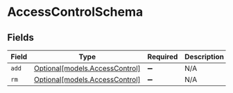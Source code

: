 # AccessControlSchema


## Fields

| Field                                                        | Type                                                         | Required                                                     | Description                                                  |
| ------------------------------------------------------------ | ------------------------------------------------------------ | ------------------------------------------------------------ | ------------------------------------------------------------ |
| `add`                                                        | [Optional[models.AccessControl]](../models/accesscontrol.md) | :heavy_minus_sign:                                           | N/A                                                          |
| `rm`                                                         | [Optional[models.AccessControl]](../models/accesscontrol.md) | :heavy_minus_sign:                                           | N/A                                                          |